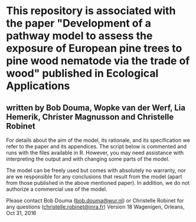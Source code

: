 # This repository is associated with the paper "Development of a pathway model to assess the exposure of European pine trees to pine wood nematode via the trade of wood" published in Ecological Applications
## written by Bob Douma, Wopke van der Werf, Lia Hemerik, Christer Magnusson and Christelle Robinet

For details about the aim of the model, its rationale, and its specification we refer to the paper and its appendices.
The script below is commented and runs with the files available in R. However, you may need assistance with interpreting the output and with changing some parts of the model. 

The model can be freely used but comes with absolutely no warranty, nor are we responsible for any conclusions that result from the model (apart from those published in the above mentioned paper). In addition, we do not authorize a commercial use of the model.

Please contact Bob Douma (bob.douma@wur.nl) or Christelle Robinet for any questions (christelle.robinet@inra.fr)
Version 18
Wagenigen, Orleans, Oct 31, 2016
 
